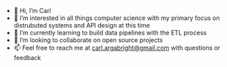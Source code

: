 - 👋 Hi, I’m Carl
- 👀 I’m interested in all things computer science with my primary focus on distrubuted systems and API design at this time
- 🌱 I’m currently learning to build data pipelines with the ETL process
- 💞️ I’m looking to collaborate on open source projects
- 📫 Feel free to reach me at carl.argabright@gmail.com with questions or feedback
